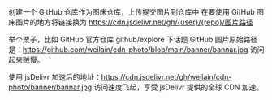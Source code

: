 创建一个 GitHub 仓库作为图床仓库，上传提交图片到仓库中
在要使用 GitHub 图床图片的地方将链接换为 https://cdn.jsdelivr.net/gh/{user}/{repo}/图片路径

举个栗子，比如 GitHub 官方仓库 github/explore 下话题 GitHub 图片原始路径是：https://github.com/weilain/cdn-photo/blob/main/banner/bannar.jpg 访问起来贼慢。

使用 jsDelivr 加速后的地址：https://cdn.jsdelivr.net/gh/weilain/cdn-photo/banner/bannar.jpg 访问速度飞起，享受 jsDelivr 提供的全球 CDN 加速。